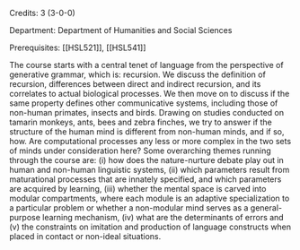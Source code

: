 Credits: 3 (3-0-0)

Department: Department of Humanities and Social Sciences

Prerequisites: [[HSL521]], [[HSL541]]

The course starts with a central tenet of language from the perspective of generative grammar, which is: recursion. We discuss the definition of recursion, differences between direct and indirect recursion, and its correlates to actual biological processes. We then move on to discuss if the same property defines other communicative systems, including those of non-human primates, insects and birds. Drawing on studies conducted on tamarin monkeys, ants, bees and zebra finches, we try to answer if the structure of the human mind is different from non-human minds, and if so, how. Are computational processes any less or more complex in the two sets of minds under consideration here? Some overarching themes running through the course are: (i) how does the nature-nurture debate play out in human and non-human linguistic systems, (ii) which parameters result from maturational processes that are innately specified, and which parameters are acquired by learning, (iii) whether the mental space is carved into modular compartments, where each module is an adaptive specialization to a particular problem or whether a non-modular mind serves as a general-purpose learning mechanism, (iv) what are the determinants of errors and (v) the constraints on imitation and production of language constructs when placed in contact or non-ideal situations.